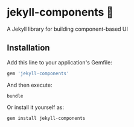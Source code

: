 # jekyll-components 🌟

A Jekyll library for building component-based UI

## Installation

Add this line to your application's Gemfile:

```ruby
gem 'jekyll-components'
```

And then execute:
```
bundle
```

Or install it yourself as:
```
gem install jekyll-components
```
